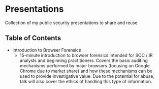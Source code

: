 Presentations
===============
Collection of my public security presentations to share and reuse

Table of Contents
-----------------
- Introduction to Browser Forensics
    - 15-minute introduction to browser forensics intended for SOC / IR analysts and beginning practitioners. Covers the basic auditing mechanisms performed by major browsers (focusing on Google Chrome due to market share) and how these mechanisms can be used to provide investigative value. Due to the potential for abuse, talk will also cover the ethics of handling this type of information.
